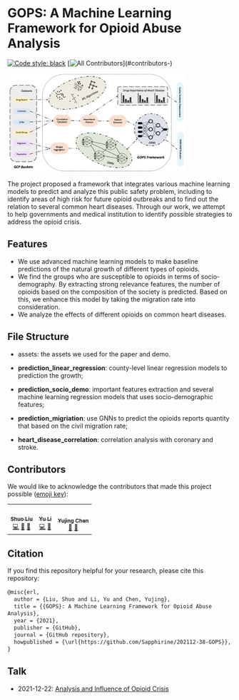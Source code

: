 # GOPS: A Machine Learning Framework for Opioid Abuse Analysis

[![Code style: black][black-badge]][black-link]
[![All Contributors](https://img.shields.io/badge/all_contributors-3-orange.svg?)](#contributors-)

<img src="https://github.com/Sapphirine/202112-38-GOPS/blob/main/assets/framework.png?raw=true" width="400"/>

The project proposed a framework that integrates various machine learning models to predict and analyze this public safety problem, including to identify areas of high risk for future opioid outbreaks and to find out the relation to several common heart diseases. Through our work, we attempt to help governments and medical institution to identify possible strategies to address the opioid crisis.

## Features

- We use advanced machine learning models to make baseline predictions of the natural growth of different types of opioids.
- We find the groups who are susceptible to opioids in terms of socio-demography. By extracting strong relevance features, the number of opioids based on the composition of the society is predicted. Based on this, we enhance this model by taking the migration rate into consideration.
- We analyze the effects of different opioids on common heart diseases.

## File Structure

- assets: the assets we used for the paper and demo.

- **prediction_linear_regression**: county-level linear regression models to prediction the growth;

- **prediction_socio_demo**: important features extraction and several machine learning regression models that uses socio-demographic features;

- **prediction_migriation**: use GNNs to predict the opioids reports quantity that based on the civil migration rate;

- **heart_disease_correlation**: correlation analysis with coronary and stroke.

## Contributors

We would like to acknowledge the contributors that made this project possible ([emoji key](https://allcontributors.org/docs/en/emoji-key)):
<!-- ALL-CONTRIBUTORS-LIST:START - Do not remove or modify this section -->
<!-- prettier-ignore-start -->
<!-- markdownlint-disable -->
<table>
  <tr>
    <td align="center"><a href="https://github.com/LovelyBuggies"><img src="https://avatars.githubusercontent.com/u/29083689?v=4?s=80" width="80px;" alt=""/><br /><sub><b>Shuo Liu</b></sub></a><br /><a href="https://github.com/Sapphirine/202112-38-GOPS/commits?author=LovelyBuggies" title="Code">💻</a> <a href="https://github.com/Sapphirine/202112-38-GOPS/issues?q=author%3ALovelyBuggies" title="Bug reports">🐛</a> <a href="#ideas-LovelyBuggies" title="Ideas, Planning, & Feedback">🤔</a></td>
    <td align="center"><a href="https://github.com/YuelLi"><img src="https://avatars.githubusercontent.com/u/23408316?v=4?s=80" width="80px;" alt=""/><br /><sub><b>Yu Li</b></sub></a><br /><a href="https:https://github.com/Sapphirine/202112-38-GOPS/commits?author=YuelLi" title="Code">💻</a> <a href="https://github.com/Sapphirine/202112-38-GOPS/issues?q=author%3AYuelLi" title="Bug reports">🐛</a> </td>
    <td align="center"><a href="https://github.com/yc3851"><img src="https://avatars.githubusercontent.com/u/78283093?v=4?s=80" width="80px;" alt=""/><br /><sub><b>Yujing Chen</b></sub></a><br /><a href="https://github.com/Sapphirine/202112-38-GOPS/issues?q=author%3Ayc3851" title="Bug reports">🐛</a> <a href="#ideas-yc3851" title="Ideas, Planning, & Feedback">🤔</a></td>
  </tr>
</table>

<!-- markdownlint-restore -->
<!-- prettier-ignore-end -->

<!-- ALL-CONTRIBUTORS-LIST:END -->

## Citation
If you find this repository helpful for your research, please cite this repository:

```
@misc{erl,
  author = {Liu, Shuo and Li, Yu and Chen, Yujing},
  title = {{GOPS}: A Machine Learning Framework for Opioid Abuse Analysis},
  year = {2021},
  publisher = {GitHub},
  journal = {GitHub repository},
  howpublished = {\url{https://github.com/Sapphirine/202112-38-GOPS}},
}
```

## Talk

- 2021-12-22: [Analysis and Inﬂuence of Opioid Crisis
](https://youtu.be/xQCiBp78hCs)

[black-badge]:              https://img.shields.io/badge/code%20style-black-000000.svg
[black-link]:               https://github.com/psf/black